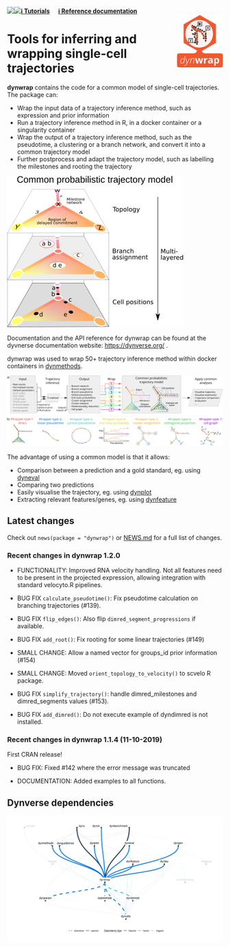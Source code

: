 
<!-- README.md is generated from README.Rmd. Please edit that file -->

<a href="https://travis-ci.org/dynverse/dynwrap"><img src="https://travis-ci.org/dynverse/dynwrap.svg" align="left"></a>
<a href="https://codecov.io/gh/dynverse/dynwrap">
<img src="https://codecov.io/gh/dynverse/dynwrap/branch/master/graph/badge.svg" align="left" /></a>
[**ℹ️ Tutorials**](https://dynverse.org)     [**ℹ️ Reference
documentation**](https://dynverse.org/reference/dynwrap)
<br><img src="man/figures/logo.png" align="right" />

# Tools for inferring and wrapping single-cell trajectories

**dynwrap** contains the code for a common model of single-cell
trajectories. The package can:

  - Wrap the input data of a trajectory inference method, such as
    expression and prior information
  - Run a trajectory inference method in R, in a docker container or a
    singularity container
  - Wrap the output of a trajectory inference method, such as the
    pseudotime, a clustering or a branch network, and convert it into a
    common trajectory model
  - Further postprocess and adapt the trajectory model, such as
    labelling the milestones and rooting the trajectory

![](man/figures/trajectory_model.png)

Documentation and the API reference for dynwrap can be found at the
dyvnerse documentation website: <https://dynverse.org/> .

dynwrap was used to wrap 50+ trajectory inference method within docker
containers in [dynmethods](https://github.com/dynverse/dynmethods).

![](man/figures/overview_wrapping_v3.png)

The advantage of using a common model is that it allows:

  - Comparison between a prediction and a gold standard, eg. using
    [dyneval](https://www.github.com/dynverse/dyneval)
  - Comparing two predictions
  - Easily visualise the trajectory, eg. using
    [dynplot](https://www.github.com/dynverse/dynplot)
  - Extracting relevant features/genes, eg. using
    [dynfeature](https://www.github.com/dynverse/dynfeature)

## Latest changes

Check out `news(package = "dynwrap")` or [NEWS.md](NEWS.md) for a full
list of changes.

<!-- This section gets automatically generated from inst/NEWS.md -->

### Recent changes in dynwrap 1.2.0

  - FUNCTIONALITY: Improved RNA velocity handling. Not all features need
    to be present in the projected expression, allowing integration with
    standard velocyto.R pipelines.

  - BUG FIX `calculate_pseudotime()`: Fix pseudotime calculation on
    branching trajectories (\#139).

  - BUG FIX `flip_edges()`: Also flip `dimred_segment_progressions` if
    available.

  - BUG FIX `add_root()`: Fix rooting for some linear trajectories
    (\#149)

  - SMALL CHANGE: Allow a named vector for groups\_id prior information
    (\#154)

  - SMALL CHANGE: Moved `orient_topology_to_velocity()` to scvelo R
    package.

  - BUG FIX `simplify_trajectory()`: handle dimred\_milestones and
    dimred\_segments values (\#153).

  - BUG FIX `add_dimred()`: Do not execute example of dyndimred is not
    installed.

### Recent changes in dynwrap 1.1.4 (11-10-2019)

First CRAN release\!

  - BUG FIX: Fixed \#142 where the error message was truncated

  - DOCUMENTATION: Added examples to all
functions.

## Dynverse dependencies

<!-- Generated by "update_dependency_graphs.R" in the main dynverse repo -->

![](man/figures/dependencies.png)
